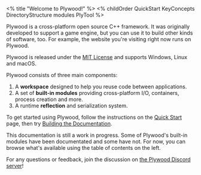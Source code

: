 <% title "Welcome to Plywood!" %>
<% childOrder
QuickStart
KeyConcepts
DirectoryStructure
modules
PlyTool
%>

Plywood is a cross-platform open source C++ framework. It was originally developed to support a game engine, but you can use it to build other kinds of software, too. For example, the website you're visiting right now runs on Plywood.

Plywood is released under the [MIT License](https://choosealicense.com/licenses/mit/) and supports Windows, Linux and macOS.

Plywood consists of three main components:

1. A **workspace** designed to help you reuse code between applications.
2. A set of **built-in modules** providing cross-platform I/O, containers, process creation and more.
3. A runtime **reflection** and serialization system.

To get started using Plywood, follow the instructions on the [Quick Start](QuickStart) page, then try [Building the Documentation](BuildDocs).

This documentation is still a work in progress. Some of Plywood's built-in modules have been documentated and some have not. For now, you can browse what's available using the table of contents on the left.

For any questions or feedback, join the discussion on [the Plywood Discord server](https://discord.gg/WnQhuVF)!
